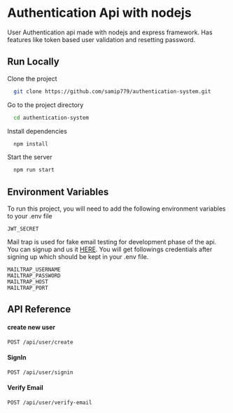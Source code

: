 # Authentication Api with nodejs

User Authentication api made with nodejs and express framework. Has features like token based user validation and resetting password.

## Run Locally

Clone the project

```bash
  git clone https://github.com/samip779/authentication-system.git
```

Go to the project directory

```bash
  cd authentication-system
```

Install dependencies

```bash
  npm install
```

Start the server

```bash
  npm run start
```

## Environment Variables

To run this project, you will need to add the following environment variables to your .env file

`JWT_SECRET`

Mail trap is used for fake email testing for development phase of the api. You can signup and us it
[HERE](https://mailtrap.io).
You will get followings credentials after signing up which should be kept in your .env file.

```
MAILTRAP_USERNAME
MAILTRAP_PASSWORD
MAILTRAP_HOST
MAILTRAP_PORT
```

## API Reference

#### create new user

```http
POST /api/user/create
```

#### SignIn

```http
POST /api/user/signin
```

#### Verify Email

```http
POST /api/user/verify-email
```
